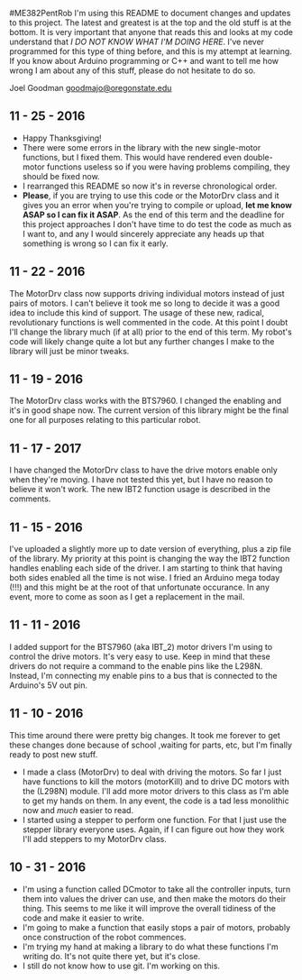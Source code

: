 #ME382PentRob
I'm using this README to document changes and updates to this project. The latest and greatest is at the top and the old stuff is at the bottom.
It is very important that anyone that reads this and looks at my code understand that *I DO NOT KNOW WHAT I'M DOING HERE*. I've never programmed for this type of thing before, and this is my attempt at learning. If you know about Arduino programming or C++ and want to tell me how wrong I am about any of this stuff, please do not hesitate to do so.

  Joel Goodman
  goodmajo@oregonstate.edu

## 11 - 25 - 2016 ##
* Happy Thanksgiving!
* There were some errors in the library with the new single-motor functions, but I fixed them. This would have rendered even double-motor functions useless so if you were having problems compiling, they should be fixed now.
* I rearranged this README so now it's in reverse chronological order.
* **Please**, if you are trying to use this code or the MotorDrv class and it gives you an error when you're trying to compile or upload, **let me know ASAP so I can fix it ASAP**. As the end of this term and the deadline for this project approaches I don't have time to do test the code as much as I want to, and any I would sincerely appreciate any heads up that something is wrong so I can fix it early.

## 11 - 22 - 2016 ##
The MotorDrv class now supports driving individual motors instead of just pairs of motors. I can't believe it took me so long to decide it was a good idea to include this kind of support. The usage of these new, radical, revolutionary functions is well commented in the code. At this point I doubt I'll change the library much (if at all) prior to the end of this term. My robot's code will likely change quite a lot but any further changes I make to the library will just be minor tweaks.

## 11 - 19 - 2016 ##
The MotorDrv class works with the BTS7960. I changed the enabling and it's in good shape now. The current version of this library might be the final one for all purposes relating to this particular robot.

## 11 - 17 - 2017 ##
I have changed the MotorDrv class to have the drive motors enable only when they're moving. I have not tested this yet, but I have no reason to believe it won't work. The new IBT2 function usage is described in the comments.

## 11 - 15 - 2016 ##
I've uploaded a slightly more up to date version of everything, plus a zip file of the library. My priority at this point is changing the way the IBT2 function handles enabling each side of the driver. I am starting to think that having both sides enabled all the time is not wise. I fried an Arduino mega today (!!!) and this might be at the root of that unfortunate occurance. In any event, more to come as soon as I get a replacement in the mail.

## 11 - 11 - 2016 ##
I added support for the BTS7960 (aka IBT_2) motor drivers I'm using to control the drive motors. It's very easy to use. Keep in mind that these drivers do not require a command to the enable pins like the L298N. Instead, I'm connecting my enable pins to a bus that is connected to the Arduino's 5V out pin.

## 11 - 10 - 2016 ##
This time around there were pretty big changes. It took me forever to get these changes done because of school ,waiting for parts, etc, but I'm finally ready to post new stuff.
* I made a class (MotorDrv) to deal with driving the motors. So far I just have functions to kill the motors (motorKill) and to drive DC motors with the (L298N) module. I'll add more motor drivers to this class as I'm able to get my hands on them. In any event, the code is a tad less monolithic now and *much* easier to read.
* I started using a stepper to perform one function. For that I just use the stepper library everyone uses. Again, if I can figure out how they work I'll add steppers to my MotorDrv class.

## 10 - 31 - 2016 ##
* I'm using a function called DCmotor to take all the controller inputs, turn them into values the driver can use, and then make the motors do their thing. This seems to me like it will improve the overall tidiness of the code and make it easier to write.
* I'm going to make a function that easily stops a pair of motors, probably once construction of the robot commences.
* I'm trying my hand at making a library to do what these functions I'm writing do. It's not quite there yet, but it's close.
* I still do not know how to use git. I'm working on this.
